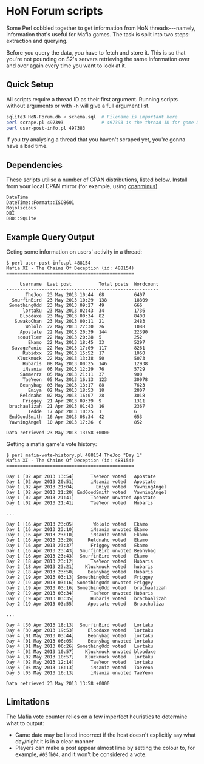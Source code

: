 HoN Forum scripts
=================

Some Perl cobbled together to get information from HoN threads---namely, information that's useful for Mafia games. The task is split into two steps: extraction and querying.

Before you query the data, you have to fetch and store it. This is so that you're not pounding on S2's servers retrieving the same information over and over again every time you want to look at it.

Quick Setup
-----------

All scripts require a thread ID as their first argument. Running scripts without arguments or with `-h` will give a full argument list.

```bash
sqlite3 HoN-Forum.db < schema.sql  # Filename is important here
perl scrape.pl 497393              # 497393 is the thread ID for game XII
perl user-post-info.pl 497383
```

If you try analysing a thread that you haven't scraped yet, you're gonna have a bad time.

Dependencies
------------

These scripts utilise a number of CPAN distributions, listed below. Install from your local CPAN mirror (for example, using [cpanminus](http://search.cpan.org/dist/App-cpanminus/lib/App/cpanminus.pm)).

```
DateTime
DateTime::Format::ISO8601
Mojolicious
DBI
DBD::SQLite
```

Example Query Output
--------------------

Geting some information on users' activity in a thread:

```
$ perl user-post-info.pl 488154
Mafia XI - The Chains Of Deception (id: 488154)
===============================================

     Username  Last post          Total posts  Wordcount
--------------------------------------------------------
       TheJoo  23 May 2013 10:44  68           6407
  SmurfinBird  23 May 2013 10:29  138          18809
 SomethingOdd  23 May 2013 09:27  49           666
      lortaku  23 May 2013 02:43  34           1736
     Bloodaxe  23 May 2013 00:34  82           8400
   SuwakoChan  23 May 2013 00:11  21           2483
       Wololo  22 May 2013 22:30  26           1088
     Apostate  22 May 2013 20:39  144          22390
    scoutTier  22 May 2013 20:28  5            252
        Ekamo  22 May 2013 18:45  33           5297
  SavagePanic  22 May 2013 17:09  117          8261
      Rubidxx  22 May 2013 15:52  17           1060
    Kluckmuck  22 May 2013 13:38  50           5073
      Hubaris  08 May 2013 00:25  146          12938
      iNsania  06 May 2013 12:29  76           5729
     Sammerrz  05 May 2013 21:11  37           900
      TaeYeon  05 May 2013 16:13  123          30078
     Beanybag  03 May 2013 13:17  88           7623
        Emiya  02 May 2013 18:53  18           2807
     Reldnahc  02 May 2013 16:07  28           3018
      Friggey  21 Apr 2013 09:39  9            1311
 brachaalizah  21 Apr 2013 01:43  16           2367
        Tedde  17 Apr 2013 10:25  1            6
 EndGoodSmith  16 Apr 2013 08:34  42           653
 YawningAngel  10 Apr 2013 17:26  6            852

Data retrieved 23 May 2013 13:58 +0000
```

Getting a mafia game's vote history:

```
$ perl mafia-vote-history.pl 488154 TheJoo "Day 1"
Mafia XI - The Chains Of Deception (id: 488154)
===============================================

Day 1 [02 Apr 2013 13:54]      TaeYeon voted   Apostate
Day 1 [02 Apr 2013 20:51]      iNsania voted   Apostate
Day 1 [02 Apr 2013 21:04]        Emiya voted   YawningAngel
Day 1 [02 Apr 2013 21:20] EndGoodSmith voted   YawningAngel
Day 1 [02 Apr 2013 21:41]      TaeYeon unvoted Apostate
Day 1 [02 Apr 2013 21:41]      TaeYeon voted   Hubaris

...

Day 1 [16 Apr 2013 23:05]       Wololo voted   Ekamo
Day 1 [16 Apr 2013 23:10]      iNsania unvoted Ekamo
Day 1 [16 Apr 2013 23:10]      iNsania voted   Ekamo
Day 1 [16 Apr 2013 23:20]     Reldnahc voted   Ekamo
Day 1 [16 Apr 2013 23:37]      Friggey voted   Ekamo
Day 1 [16 Apr 2013 23:43]  SmurfinBird unvoted Beanybag
Day 1 [16 Apr 2013 23:43]  SmurfinBird voted   Ekamo
Day 2 [18 Apr 2013 23:12]      TaeYeon voted   Hubaris
Day 2 [18 Apr 2013 23:21]    Kluckmuck voted   hubaris
Day 2 [18 Apr 2013 23:50]     Beanybag voted   Hubaris
Day 2 [19 Apr 2013 03:13] SomethingOdd voted   Friggey
Day 2 [19 Apr 2013 03:16] SomethingOdd unvoted Friggey
Day 2 [19 Apr 2013 03:16] SomethingOdd voted   brachaalizah
Day 2 [19 Apr 2013 03:34]      TaeYeon unvoted Hubaris
Day 2 [19 Apr 2013 03:35]      Hubaris voted   brachaalizah
Day 2 [19 Apr 2013 03:55]     Apostate voted   Braachaliza

...

Day 4 [30 Apr 2013 18:13]  SmurfinBird voted   Lortaku
Day 4 [30 Apr 2013 19:53]     Bloodaxe voted   lortaku
Day 4 [01 May 2013 03:44]     Beanybag voted   lortaku
Day 4 [01 May 2013 06:05]     Beanybag unvoted lortaku
Day 4 [01 May 2013 06:26] SomethingOdd voted   Lortaku
Day 4 [02 May 2013 10:57]    Kluckmuck unvoted bloodaxe
Day 4 [02 May 2013 10:57]    Kluckmuck voted   lortaku
Day 4 [02 May 2013 12:14]      TaeYeon voted   lortaku
Day 5 [05 May 2013 16:13]      iNsania voted   TaeYeon
Day 5 [05 May 2013 16:13]      iNsania unvoted TaeYeon

Data retrieved 23 May 2013 13:58 +0000
```

Limitations
-----------

The Mafia vote counter relies on a few imperfect heuristics to determine what to output:

* Game date may be listed incorrect if the host doesn't explicitly say what day/night it is in a clear manner
* Players can make a post appear almost lime by setting the colour to, for example, `#05fb04`, and it won't be considered a vote.
